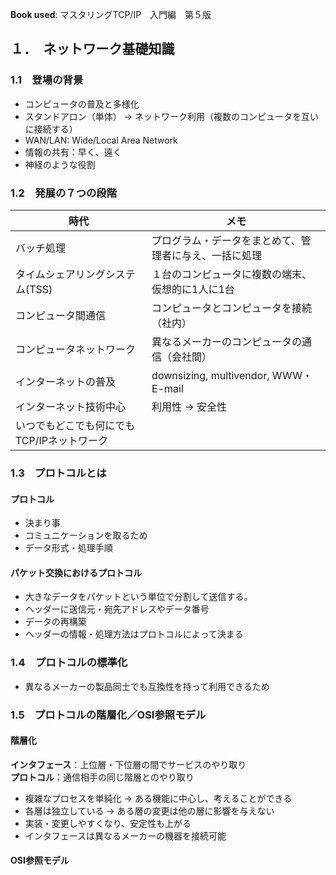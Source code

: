 **Book used**: マスタリングTCP/IP　入門編　第５版

## １．　ネットワーク基礎知識
### 1.1　登場の背景
- コンピュータの普及と多様化
- スタンドアロン（単体） -> ネットワーク利用（複数のコンピュータを互いに接続する）
- WAN/LAN: Wide/Local Area Network
- 情報の共有：早く、遠く
- 神経のような役割

### 1.2　発展の７つの段階
時代 | メモ
--- | ---
バッチ処理 | プログラム・データをまとめて、管理者に与え、一括に処理
タイムシェアリングシステム(TSS) | １台のコンピュータに複数の端末、仮想的に1人に1台
コンピュータ間通信 | コンピュータとコンピュータを接続（社内）
コンピュータネットワーク | 異なるメーカーのコンピュータの通信（会社間）
インターネットの普及 | downsizing, multivendor, WWW・E-mail
インターネット技術中心 | 利用性 -> 安全性
いつでもどこでも何にでもTCP/IPネットワーク | 


### 1.3　プロトコルとは
#### プロトコル
- 決まり事
- コミュニケーションを取るため
- データ形式・処理手順
    
#### パケット交換におけるプロトコル
- 大きなデータをパケットという単位で分割して送信する。
- ヘッダーに送信元・宛先アドレスやデータ番号</li>
- データの再構築</li>
- ヘッダーの情報・処理方法はプロトコルによって決まる

### 1.4　プロトコルの標準化
- 異なるメーカーの製品同士でも互換性を持って利用できるため

### 1.5　プロトコルの階層化／OSI参照モデル
#### 階層化
**インタフェース**：上位層・下位層の間でサービスのやり取り<br>
**プロトコル**：通信相手の同じ階層とのやり取り
- 複雑なプロセスを単純化 -> ある機能に中心し、考えることができる
- 各層は独立している -> ある層の変更は他の層に影響を与えない
- 実装・変更しやすくなり、安定性も上がる
- インタフェースは異なるメーカーの機器を接続可能

#### OSI参照モデル
